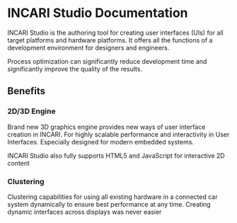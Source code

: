 # INCARI Studio Documentation

INCARI Studio is the authoring tool for creating user interfaces \(UIs\) for all target platforms and hardware platforms. It offers all the functions of a development environment for designers and engineers.

Process optimization can significantly reduce development time and significantly improve the quality of the results.

## Benefits

### 2D/3D Engine

Brand new 3D graphics engine provides new ways of user interface creation in INCARI. For highly scalable performance and interactivity in User Interfaces. Especially designed for modern embedded systems.

INCARI Studio also fully supports HTML5 and JavaScript for interactive 2D content

### Clustering

Clustering capabilities for using all existing hardware in a connected car system dynamically to ensure best performance at any time. Creating dynamic interfaces across displays was never easier


